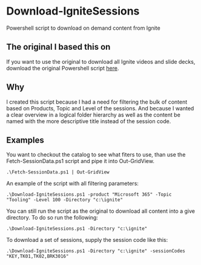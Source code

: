 # Download-IgniteSessions
Powershell script to download on demand content from Ignite

## The original I based this on 
If you want to use the original to download all Ignite videos and slide decks, download the original Powershell script [here](https://myignite.techcommunity.microsoft.com/Download-Resources.zip).

## Why
I created this script because I had a need for filtering the bulk of content based on Products, Topic and Level of the sessions. 
And because I wanted a clear overview in a logical folder hierarchy as well as the content be named with the more descriptive title instead of the session code. 

## Examples
You want to checkout the catalog to see what fiters to use, than use the Fetch-SessionData.ps1 script and pipe it into Out-GridView.

```
.\Fetch-SessionData.ps1 | Out-GridView
```

An example of the script with all filtering parameters: 

```
.\Download-IgniteSessions.ps1 -product "Microsoft 365" -Topic "Tooling" -Level 100 -Directory "c:\ignite"
```

You can still run the script as the original to download all content into a give directory. 
To do so run the following: 

```
.\Download-IgniteSessions.ps1 -Directory "c:\ignite"
```

To download a set of sessions, supply the session code like this:

```
.\Download-IgniteSessions.ps1 -Directory "c:\ignite" -sessionCodes "KEY,TK01,TK02,BRK3016"
```
